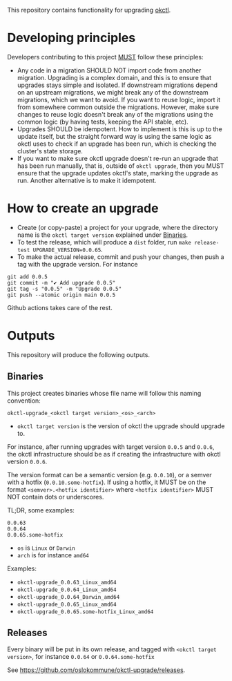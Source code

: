 This repository contains functionality for upgrading [okctl](https://github.com/oslokommune/okctl).

# Developing principles

Developers contributing to this project [MUST](https://www.ietf.org/rfc/rfc2119.txt) follow these principles:

* Any code in a migration SHOULD NOT import code from another migration.
  Upgrading is a complex domain, and this is to ensure that upgrades stays simple and isolated. If downstream migrations
  depend on an upstream migrations, we might break any of the downstream migrations, which we want to avoid. If you want
  to reuse logic, import it from somewhere common outside the migrations. However, make sure changes to reuse logic
  doesn't break any of the migrations using the common logic (by having tests, keeping the API stable, etc).
* Upgrades SHOULD be idempotent. How to implement is this is up to the update itself, but the straight forward way is
  using the same logic as okctl uses to check if an upgrade has been run, which is checking the cluster's state storage.
* If you want to make sure okctl upgrade doesn't re-run an upgrade that has been run manually, that is, outside of
  `okctl upgrade`, then you MUST ensure that the upgrade updates okctl's state, marking the upgrade as run. Another
  alternative is to make it idempotent. 

# How to create an upgrade

* Create (or copy-paste) a project for your upgrade, where the directory name is the `okctl target version` explained
under [Binaries](#binaries).
* To test the release, which will produce a `dist` folder, run `make release-test UPGRADE_VERSION=0.0.65`.
* To make the actual release, commit and push your changes, then push a tag with the upgrade version. For instance

```shell
git add 0.0.5
git commit -m "✔ Add upgrade 0.0.5"
git tag -s "0.0.5" -m "Upgrade 0.0.5"
git push --atomic origin main 0.0.5
```

Github actions takes care of the rest.

# Outputs

This repository will produce the following outputs.

## Binaries

This project creates binaries whose file name will follow this naming convention:

```
okctl-upgrade_<okctl target version>_<os>_<arch>
```

* `okctl target version` is the version of okctl the upgrade should upgrade to.

For instance, after running upgrades with target version `0.0.5` and `0.0.6`, the okctl infrastructure should be as if
creating the infrastructure with okctl version `0.0.6`.
 
The version format can be a semantic version (e.g. `0.0.10`), or a semver with a hotfix (`0.0.10.some-hotfix`). If
using a hotfix, it MUST be on the format `<semver>.<hotfix identifier>` where `<hotfix identifier>` MUST NOT contain
dots or underscores.

TL;DR, some examples:

```shell
0.0.63
0.0.64
0.0.65.some-hotfix
```

  * `os` is `Linux` or `Darwin`
  * `arch` is for instance `amd64`

Examples:
* `okctl-upgrade_0.0.63_Linux_amd64`
* `okctl-upgrade_0.0.64_Linux_amd64`
* `okctl-upgrade_0.0.64_Darwin_amd64`
* `okctl-upgrade_0.0.65_Linux_amd64`
* `okctl-upgrade_0.0.65.some-hotfix_Linux_amd64`

## Releases

Every binary will be put in its own release, and tagged with `<okctl target version>`, for instance `0.0.64` or
`0.0.64.some-hotfix`

See https://github.com/oslokommune/okctl-upgrade/releases.
